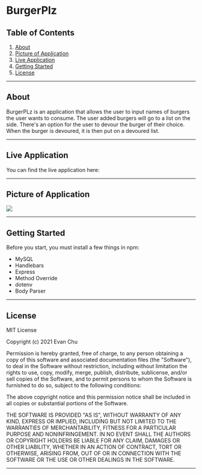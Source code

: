 # BurgerPlz

## Table of Contents


1. [About](#about)
1. [Picture of Application](#picture-of-application)
1. [Live Application](#live-application)
1. [Getting Started](#getting-started)
1. [License](#license)

---------------------------	

## About
BurgerPLz is an application that allows the user to input names of burgers the user wants to 
consume.  The user added burgers will go to a list on the side. There's an option for the user to 
devour the burger of their choice. When the burger is devoured, it is then put on a devoured list.

---------------------------

## Live Application

You can find the live application here: 

---------------------------

## Picture of Application

![](img/Burger-Plz-Demo.png)

---------------------------	

## Getting Started 
Before you start, you must install a few things in npm:
* MySQL
* Handlebars
* Express
* Method Override
* dotenv
* Body Parser

---------------------------	

## License

MIT License

Copyright (c) 2021 Evan Chu

Permission is hereby granted, free of charge, to any person obtaining a copy
of this software and associated documentation files (the "Software"), to deal
in the Software without restriction, including without limitation the rights
to use, copy, modify, merge, publish, distribute, sublicense, and/or sell
copies of the Software, and to permit persons to whom the Software is
furnished to do so, subject to the following conditions:

The above copyright notice and this permission notice shall be included in all
copies or substantial portions of the Software.

THE SOFTWARE IS PROVIDED "AS IS", WITHOUT WARRANTY OF ANY KIND, EXPRESS OR
IMPLIED, INCLUDING BUT NOT LIMITED TO THE WARRANTIES OF MERCHANTABILITY,
FITNESS FOR A PARTICULAR PURPOSE AND NONINFRINGEMENT. IN NO EVENT SHALL THE
AUTHORS OR COPYRIGHT HOLDERS BE LIABLE FOR ANY CLAIM, DAMAGES OR OTHER
LIABILITY, WHETHER IN AN ACTION OF CONTRACT, TORT OR OTHERWISE, ARISING FROM,
OUT OF OR IN CONNECTION WITH THE SOFTWARE OR THE USE OR OTHER DEALINGS IN THE
SOFTWARE.

---------------------------	